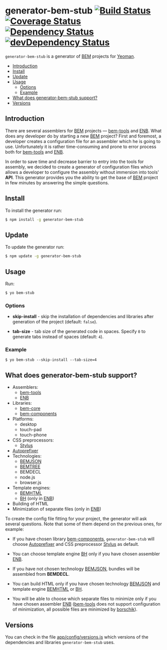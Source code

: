 # generator-bem-stub [![Build Status](https://travis-ci.org/bem/generator-bem-stub.svg)](https://travis-ci.org/bem/generator-bem-stub) [![Coverage Status](https://img.shields.io/coveralls/bem/generator-bem-stub.svg)](https://coveralls.io/r/bem/generator-bem-stub?branch=master) [![Dependency Status](https://david-dm.org/bem/generator-bem-stub.svg)](https://david-dm.org/bem/generator-bem-stub) [![devDependency Status](https://david-dm.org/bem/generator-bem-stub/dev-status.svg)](https://david-dm.org/bem/generator-bem-stub#info=devDependencies)

`generator-bem-stub` is a generator of [BEM](http://bem.info/) projects for [Yeoman](http://yeoman.io).

<!-- TOC -->
- [Introduction](#introduction)
- [Install](#install)
- [Update](#update)
- [Usage](#usage)
  - [Options](#options)
  - [Example](#example)
- [What does generator-bem-stub support?](#what-does-generator-bem-stub-support)
- [Versions](#versions)

<!-- TOC END -->

## Introduction

There are several assemblers for [BEM](https://bem.info/) projects — [bem-tools](https://bem.info/tools/bem/bem-tools/) and [ENB](https://github.com/enb-make/enb). What does any developer do by starting a new [BEM](https://bem.info/) project? First and foremost, a developer creates a configuration file for an assembler which he is going to use. Unfortunately it is rather time-consuming and prone to error process both for [bem-tools](https://bem.info/tools/bem/bem-tools/) and [ENB](https://github.com/enb-make/enb).

In order to save time and decrease barrier to entry into the tools for assembly, we decided to create a generator of configuration files which allows a developer to configure the assembly without immersion into tools' **API**. This generator provides you the ability to get the base of [BEM](https://bem.info/) project in few minutes by answering the simple questions.

## Install

To install the generator run:

```bash
$ npm install -g generator-bem-stub
```

## Update

To update the generator run:

```bash
$ npm update -g generator-bem-stub
```

## Usage

Run:

```bash
$ yo bem-stub
```

### Options

* **skip-install** - skip the installation of dependencies and libraries after generation of the project (default: `false`).

* **tab-size** - tab size of the generated code in spaces. Specify `0` to generate tabs instead of spaces (default: `4`).

### Example

```
$ yo bem-stub --skip-install --tab-size=4
```

## What does generator-bem-stub support?

- Assemblers:
  - [bem-tools](https://bem.info/tools/bem/bem-tools/)
  - [ENB](https://github.com/enb-make/enb)
- Libraries:
  - [bem-core](https://bem.info/libs/bem-core/)
  - [bem-components](https://bem.info/libs/bem-components/)
- Platforms:
  - desktop
  - touch-pad
  - touch-phone
- CSS preprocessors:
  - [Stylus](https://github.com/LearnBoost/stylus)
- [Autoprefixer](https://github.com/postcss/autoprefixer)
- Technologies:
  - [BEMJSON](https://bem.info/technology/bemjson/current/bemjson/)
  - [BEMTREE](https://en.bem.info/technology/bemtree/current/bemtree/)
  - BEMDECL
  - node.js
  - browser.js
- Template engines:
  - [BEMHTML](http://bem.info/technology/bemhtml/current/intro/)
  - [BH](https://bem.info/technology/bh/) (only in [ENB](https://github.com/enb-make/enb))
- Building of HTML
- Minimization of separate files (only in [ENB](https://github.com/enb-make/enb))

To create the config file fitting for your project, the generator will ask several questions. Note that some of them depend on the previous ones, for example:

* If you have chosen library [bem-components](https://bem.info/libs/bem-components/), `generator-bem-stub` will choose [Autoprefixer](https://github.com/postcss/autoprefixer) and CSS preprocessor [Stylus](https://github.com/LearnBoost/stylus) as default.

* You can choose template engine [BH](https://bem.info/technology/bh/) only if you have chosen assembler [ENB](https://github.com/enb-make/enb).

* If you have not chosen technology [BEMJSON](https://bem.info/technology/bemjson/current/bemjson/), bundles will be assembled from **BEMDECL**.

* You can build HTML only if you have chosen technology [BEMJSON](https://bem.info/technology/bemjson/current/bemjson/) and template engine [BEMHTML](https://bem.info/technology/bemhtml/current/intro/) or [BH](https://bem.info/technology/bh/).

* You will be able to choose which separate files to minimize only if you have chosen assembler [ENB](https://github.com/enb-make/enb) ([bem-tools](https://bem.info/tools/bem/bem-tools/) does not support configuration of minimization, all possible files are minimized by [borschik](https://bem.info/tools/optimizers/borschik/)).

## Versions

You can check in the file [app/config/versions.js](https://github.com/bem/generator-bem-stub/blob/master/app/config/versions.js) which versions of the dependencies and libraries `generator-bem-stub` uses.

